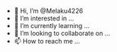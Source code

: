- 👋 Hi, I’m @Melaku4226
- 👀 I’m interested in ...
- 🌱 I’m currently learning ...
- 💞️ I’m looking to collaborate on ...
- 📫 How to reach me ...

<!---
Melaku4226/Melaku4226 is a ✨ special ✨ repository because its `README.md` (this file) appears on your GitHub profile.
You can click the Preview link to take a look at your changes.
---
i am melaku Abraham
I'm interested in programming 
I'm not currently learning
